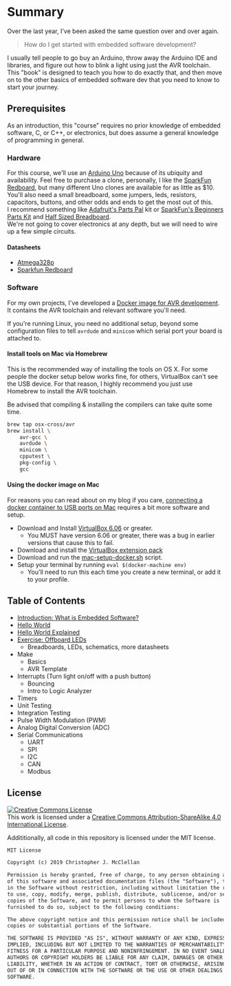 # Summary

Over the last year, I've been asked the same question over and over again.

> How do I get started with embedded software development?

I usually tell people to go buy an Arduino, throw away the Arduino IDE and libraries, and figure out how to blink a light using just the AVR toolchain.  
This "book" is designed to teach you how to do exactly that, and then move on to the other basics of embedded software dev that you need to know to start your journey.

## Prerequisites

As an introduction, this "course" requires no prior knowledge of embedded software, C, or C++, or electronics, but does assume a general knowledge of programming in general.

### Hardware

For this course, we'll use an
[Arduino Uno](https://store.arduino.cc/usa/arduino-uno-rev3/)
because of its ubiquity and availability.
Feel free to purchase a clone, personally, I like the [SparkFun Redboard](https://www.sparkfun.com/products/13975), but many different Uno clones are available for as little as $10.
You'll also need a small breadboard, some jumpers, leds, resistors, capacitors, buttons, and other odds and ends to get the most out of this.  
I recommend something like [Adafruit's Parts Pal](https://www.adafruit.com/product/2975) kit or [SparkFun's Beginners Parts Kit](https://www.sparkfun.com/products/13973) and [Half Sized Breadboard](https://www.sparkfun.com/products/12002).  
We're not going to cover electronics at any depth, but we will need to wire up a few simple circuits.

#### Datasheets

- [Atmega328p](http://ww1.microchip.com/downloads/en/DeviceDoc/ATmega48A-PA-88A-PA-168A-PA-328-P-DS-DS40002061A.pdf)
- [Sparkfun Redboard](https://cdn.sparkfun.com/assets/1/3/5/9/6/Redboardv2.pdf)

### Software

For my own projects, I've developed a [Docker image for AVR development](https://hub.docker.com/r/rubberduck/avr).  
It contains the AVR toolchain and relevant software you'll need.  

If you're running Linux, you need no additional setup, beyond some configuration files to tell `avrdude` and `minicom` which serial port your board is attached to.

#### Install tools on Mac via Homebrew

This is the recommended way of installing the tools on OS X.
For some people the docker setup below works fine, for others, VirtualBox can't see the USB device.
For that reason, I highly recommend you just use Homebrew to install the AVR toolchain.

Be advised that compiling & installing the compilers can take quite some time.

```bash
brew tap osx-cross/avr
brew install \
    avr-gcc \
    avrdude \
    minicom \
    cpputest \
    pkg-config \
    gcc
```

#### Using the docker image on Mac

For reasons you can read about on my blog if you care, [connecting a docker container to USB ports on Mac](https://christopherjmcclellan.wordpress.com/2019/04/21/using-usb-with-docker-for-mac/) requires a bit more software and setup.

- Download and Install [VirtualBox 6.06](https://www.virtualbox.org/wiki/Downloads) or greater.
  - You MUST have version 6.06 or greater, there was a bug in earlier versions that cause this to fail.
- Download and install the [VirtualBox extension pack](https://download.virtualbox.org/virtualbox/6.0.6/Oracle_VM_VirtualBox_Extension_Pack-6.0.6.vbox-extpack)
- Download and run the [mac-setup-docker.sh](mac-setup-docker.sh) script.
- Setup your terminal by running `eval $(docker-machine env)`
  - You'll need to run this each time you create a new terminal, or add it to your profile.

## Table of Contents

 - [Introduction: What is Embedded Software?](./00-intro.md)
 - [Hello World](./01-hello-world.md)
 - [Hello World Explained](./02-hello-world-explained.md)
 - [Exercise: Offboard LEDs](./03-offboard-leds.md)
   - Breadboards, LEDs, schematics, more datasheets
 - Make
   - Basics
   - AVR Template
 - Interrupts (Turn light on/off with a push button)
   - Bouncing
   - Intro to Logic Analyzer
 - Timers
 - Unit Testing
 - Integration Testing
 - Pulse Width Modulation (PWM)
 - Analog Digital Conversion (ADC)
 - Serial Communications
   - UART
   - SPI
   - I2C
   - CAN
   - Modbus


## License

<a rel="license" href="http://creativecommons.org/licenses/by-sa/4.0/"><img alt="Creative Commons License" style="border-width:0" src="https://i.creativecommons.org/l/by-sa/4.0/88x31.png" /></a><br />This work is licensed under a <a rel="license" href="http://creativecommons.org/licenses/by-sa/4.0/">Creative Commons Attribution-ShareAlike 4.0 International License</a>.

Addititionally, all code in this repository is licensed under the MIT license.

```txt
MIT License

Copyright (c) 2019 Christopher J. McClellan

Permission is hereby granted, free of charge, to any person obtaining a copy
of this software and associated documentation files (the "Software"), to deal
in the Software without restriction, including without limitation the rights
to use, copy, modify, merge, publish, distribute, sublicense, and/or sell
copies of the Software, and to permit persons to whom the Software is
furnished to do so, subject to the following conditions:

The above copyright notice and this permission notice shall be included in all
copies or substantial portions of the Software.

THE SOFTWARE IS PROVIDED "AS IS", WITHOUT WARRANTY OF ANY KIND, EXPRESS OR
IMPLIED, INCLUDING BUT NOT LIMITED TO THE WARRANTIES OF MERCHANTABILITY,
FITNESS FOR A PARTICULAR PURPOSE AND NONINFRINGEMENT. IN NO EVENT SHALL THE
AUTHORS OR COPYRIGHT HOLDERS BE LIABLE FOR ANY CLAIM, DAMAGES OR OTHER
LIABILITY, WHETHER IN AN ACTION OF CONTRACT, TORT OR OTHERWISE, ARISING FROM,
OUT OF OR IN CONNECTION WITH THE SOFTWARE OR THE USE OR OTHER DEALINGS IN THE
SOFTWARE.
```
